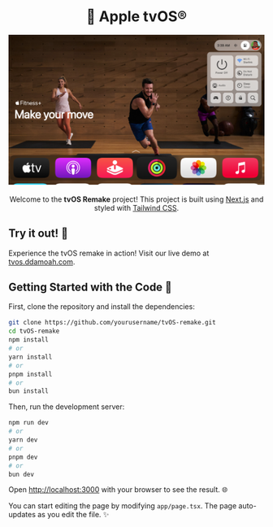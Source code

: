<div align="center">
    <h1> Apple tvOS®</h1>
</div>
<div align="center">
    <img src="./github/ss1.png" width="700" alt="Screenshot">
</div>
<br />
<div align="center">
    Welcome to the <strong>tvOS Remake</strong> project! This project is built using <a href="https://nextjs.org">Next.js</a> and styled with <a href="https://tailwindcss.com">Tailwind CSS</a>.
</div>

## Try it out! 🚀

Experience the tvOS remake in action! Visit our live demo at [tvos.ddamoah.com](https://tvos.ddamoah.com).

## Getting Started with the Code 🏁

First, clone the repository and install the dependencies:

```bash
git clone https://github.com/yourusername/tvOS-remake.git
cd tvOS-remake
npm install
# or
yarn install
# or
pnpm install
# or
bun install
```

Then, run the development server:

```bash
npm run dev
# or
yarn dev
# or
pnpm dev
# or
bun dev
```

Open [http://localhost:3000](http://localhost:3000) with your browser to see the result. 🌐

You can start editing the page by modifying `app/page.tsx`. The page auto-updates as you edit the file. ✨